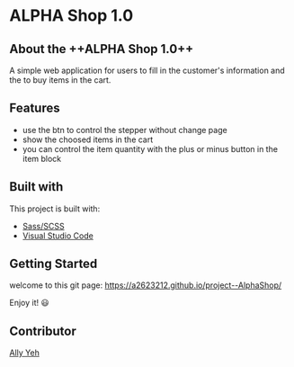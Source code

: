 # ALPHA Shop 1.0

## About the ++ALPHA Shop 1.0++
A simple web application for users to fill in the customer's information and the to buy items in the cart.

## Features
- use the btn to control the stepper without change page
- show the choosed items in the cart
- you can control the item quantity with the plus or minus button in the item block


## Built with
This project is built with:
- [Sass/SCSS](https://sass-lang.com/)
- [Visual Studio Code](https://code.visualstudio.com/)


## Getting Started
welcome to this git page:
https://a2623212.github.io/project--AlphaShop/

Enjoy it! :smiley: 

## Contributor
[Ally Yeh](https://github.com/a2623212)
